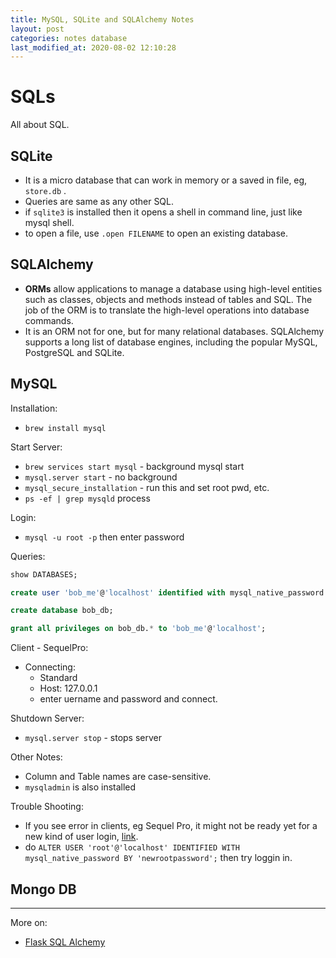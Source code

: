 ```yaml
---
title: MySQL, SQLite and SQLAlchemy Notes
layout: post
categories: notes database
last_modified_at: 2020-08-02 12:10:28
---
```

# SQLs

All about SQL.

## SQLite

- It is a micro database that can work in memory or a saved in file, eg, `store.db` .
- Queries are same as any other SQL.
- if `sqlite3` is installed then it opens a shell in command line, just like mysql shell.
- to open a file, use `.open FILENAME` to open an existing database.


## SQLAlchemy

- **ORMs** allow applications to manage a database using high-level entities such as classes, objects and methods instead of tables and SQL. The job of the ORM is to translate the high-level operations into database commands.
- It is an ORM not for one, but for many relational databases. SQLAlchemy supports a long list of database engines, including the popular MySQL, PostgreSQL and SQLite.


## MySQL

Installation:
- `brew install mysql`

Start Server:
- `brew services start mysql` - background mysql start
- `mysql.server start` - no background
- `mysql_secure_installation` - run this and set root pwd, etc.
- `ps -ef | grep mysqld` process

Login:
- `mysql -u root -p` then enter password

Queries:

```sql
show DATABASES;

create user 'bob_me'@'localhost' identified with mysql_native_password by 'bob_pwd';

create database bob_db;

grant all privileges on bob_db.* to 'bob_me'@'localhost';
```

Client - SequelPro:
- Connecting:
  - Standard
  - Host: 127.0.0.1
  - enter uername and password and connect.

Shutdown Server:
- `mysql.server stop` - stops server

Other Notes:
- Column and Table names are case-sensitive.
- `mysqladmin` is also installed

Trouble Shooting:
- If you see error in clients, eg Sequel Pro, it might not be ready yet for a new kind of user login, [link](https://stackoverflow.com/questions/51179516/sequel-pro-and-mysql-connection-failed).
- do `ALTER USER 'root'@'localhost' IDENTIFIED WITH mysql_native_password BY 'newrootpassword';` then try loggin in.


## Mongo DB



---

More on:
- [Flask SQL Alchemy](../flask-notes/#flask-sqlalchemy)